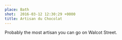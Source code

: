 ```yaml
---
place: Bath
shot:  2016-03-12 12:30:29 +0000
title: Artisan du Chocolat
---
```


Probably the most artisan you can go on Walcot Street.
